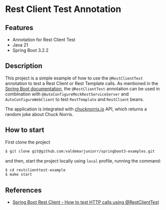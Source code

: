 # Rest Client Test Annotation

## Features

- Annotation for Rest Client Test
- Java 21
- Spring Boot 3.2.2

## Description

This project is a simple example of how to use the `@RestClientTest` annotation
to test a Rest Client or Rest Template calls. As mentioned in
the [Spring Boot documentation](https://docs.spring.io/spring-boot/docs/current/reference/html/features.html#features.testing.spring-boot-applications.autoconfigured-rest-client),
the `@RestClientTest` annotation can be used in combination with `@AutoConfigureMockRestServiceServer` and `AutoConfigureWebClient` to test `RestTemplate` and `RestClient` beans.

The application is integrated with [chucknorris.io](https://api.chucknorris.io/jokes/random) API, which returns a random joke about Chuck Norris.

## How to start

First clone the project

```sh
$ git clone git@github.com:valdemarjuniorr/springboot3-examples.git
```

and then, start the project locally using `local` profile, running the command:

```sh
$ cd restclienttest-example
$ make start
```

## References

- [Spring Boot Rest Client - How to test HTTP calls using @RestClientTest](https://youtu.be/jhhi03AIin4?si=e6bXI92LFk9xeDjK)
